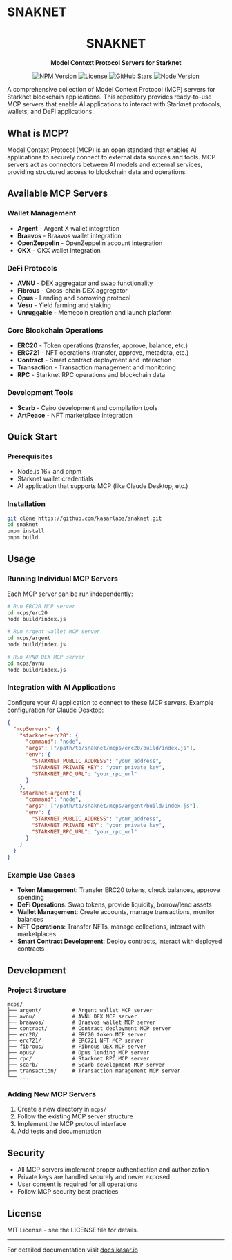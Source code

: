 # SNAKNET

<div align="center">
  <h1>SNAKNET</h1>
  <p><strong>Model Context Protocol Servers for Starknet</strong></p>

<p>
<a href="https://www.npmjs.com/package/snaknet">
<img src="https://img.shields.io/npm/v/snaknet.svg" alt="NPM Version" />
</a>
<a href="https://github.com/kasarlabs/snaknet/blob/main/LICENSE">
<img src="https://img.shields.io/npm/l/snaknet.svg" alt="License" />
</a>
<a href="https://github.com/kasarlabs/snaknet/stargazers">
<img src="https://img.shields.io/github/stars/kasarlabs/snaknet.svg" alt="GitHub Stars" />
</a>
<a href="https://nodejs.org">
<img src="https://img.shields.io/node/v/snaknet.svg" alt="Node Version" />
</a>
</p>
</div>

A comprehensive collection of Model Context Protocol (MCP) servers for Starknet blockchain applications. This repository provides ready-to-use MCP servers that enable AI applications to interact with Starknet protocols, wallets, and DeFi applications.

## What is MCP?

Model Context Protocol (MCP) is an open standard that enables AI applications to securely connect to external data sources and tools. MCP servers act as connectors between AI models and external services, providing structured access to blockchain data and operations.

## Available MCP Servers

### Wallet Management

- **Argent** - Argent X wallet integration
- **Braavos** - Braavos wallet integration
- **OpenZeppelin** - OpenZeppelin account integration
- **OKX** - OKX wallet integration

### DeFi Protocols

- **AVNU** - DEX aggregator and swap functionality
- **Fibrous** - Cross-chain DEX aggregator
- **Opus** - Lending and borrowing protocol
- **Vesu** - Yield farming and staking
- **Unruggable** - Memecoin creation and launch platform

### Core Blockchain Operations

- **ERC20** - Token operations (transfer, approve, balance, etc.)
- **ERC721** - NFT operations (transfer, approve, metadata, etc.)
- **Contract** - Smart contract deployment and interaction
- **Transaction** - Transaction management and monitoring
- **RPC** - Starknet RPC operations and blockchain data

### Development Tools

- **Scarb** - Cairo development and compilation tools
- **ArtPeace** - NFT marketplace integration

## Quick Start

### Prerequisites

- Node.js 16+ and pnpm
- Starknet wallet credentials
- AI application that supports MCP (like Claude Desktop, etc.)

### Installation

```bash
git clone https://github.com/kasarlabs/snaknet.git
cd snaknet
pnpm install
pnpm build
```


## Usage

### Running Individual MCP Servers

Each MCP server can be run independently:

```bash
# Run ERC20 MCP server
cd mcps/erc20
node build/index.js

# Run Argent wallet MCP server
cd mcps/argent
node build/index.js

# Run AVNU DEX MCP server
cd mcps/avnu
node build/index.js
```

### Integration with AI Applications

Configure your AI application to connect to these MCP servers. Example configuration for Claude Desktop:

```json
{
  "mcpServers": {
    "starknet-erc20": {
      "command": "node",
      "args": ["/path/to/snaknet/mcps/erc20/build/index.js"],
      "env": {
        "STARKNET_PUBLIC_ADDRESS": "your_address",
        "STARKNET_PRIVATE_KEY": "your_private_key",
        "STARKNET_RPC_URL": "your_rpc_url"
      }
    },
    "starknet-argent": {
      "command": "node",
      "args": ["/path/to/snaknet/mcps/argent/build/index.js"],
      "env": {
        "STARKNET_PUBLIC_ADDRESS": "your_address",
        "STARKNET_PRIVATE_KEY": "your_private_key",
        "STARKNET_RPC_URL": "your_rpc_url"
      }
    }
  }
}
```

### Example Use Cases

- **Token Management**: Transfer ERC20 tokens, check balances, approve spending
- **DeFi Operations**: Swap tokens, provide liquidity, borrow/lend assets
- **Wallet Management**: Create accounts, manage transactions, monitor balances
- **NFT Operations**: Transfer NFTs, manage collections, interact with marketplaces
- **Smart Contract Development**: Deploy contracts, interact with deployed contracts

## Development

### Project Structure

```
mcps/
├── argent/          # Argent wallet MCP server
├── avnu/            # AVNU DEX MCP server
├── braavos/         # Braavos wallet MCP server
├── contract/        # Contract deployment MCP server
├── erc20/           # ERC20 token MCP server
├── erc721/          # ERC721 NFT MCP server
├── fibrous/         # Fibrous DEX MCP server
├── opus/            # Opus lending MCP server
├── rpc/             # Starknet RPC MCP server
├── scarb/           # Scarb development MCP server
├── transaction/     # Transaction management MCP server
└── ...
```

### Adding New MCP Servers

1. Create a new directory in `mcps/`
2. Follow the existing MCP server structure
3. Implement the MCP protocol interface
4. Add tests and documentation


## Security

- All MCP servers implement proper authentication and authorization
- Private keys are handled securely and never exposed
- User consent is required for all operations
- Follow MCP security best practices

## License

MIT License - see the LICENSE file for details.

---

For detailed documentation visit [docs.kasar.io](https://docs.kasar.io)
